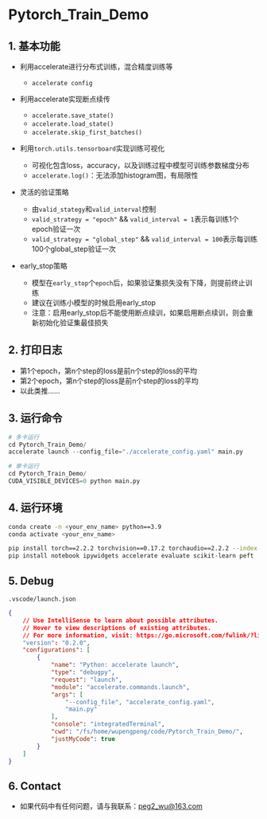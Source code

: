 # Pytorch_Train_Demo

## 1. 基本功能

- 利用accelerate进行分布式训练，混合精度训练等  
  - `accelerate config`
- 利用accelerate实现断点续传 
  - `accelerate.save_state()`
  - `accelerate.load_state()`
  - `accelerate.skip_first_batches()`

- 利用`torch.utils.tensorboard`实现训练可视化
  - 可视化包含loss，accuracy，以及训练过程中模型可训练参数梯度分布
  - `accelerate.log()`：无法添加histogram图，有局限性
- 灵活的验证策略
  - 由`valid_stategy`和`valid_interval`控制
  - `valid_strategy = "epoch"` && `valid_interval = 1`表示每训练1个epoch验证一次
  - `valid_strategy = "global_step"` && `valid_interval = 100`表示每训练100个global_step验证一次
- early_stop策略
  - 模型在`early_stop`个`epoch`后，如果验证集损失没有下降，则提前终止训练
  - 建议在训练小模型的时候启用early_stop
  - 注意：启用early_stop后不能使用断点续训，如果启用断点续训，则会重新初始化验证集最佳损失


## 2. 打印日志

- 第1个epoch，第n个step的loss是前n个step的loss的平均
- 第2个epoch，第n个step的loss是前n个step的loss的平均
- 以此类推......

## 3. 运行命令

```python
# 多卡运行
cd Pytorch_Train_Demo/
accelerate launch --config_file="./accelerate_config.yaml" main.py

# 单卡运行
cd Pytorch_Train_Demo/
CUDA_VISIBLE_DEVICES=0 python main.py
```

## 4. 运行环境

```bash
conda create -n <your_env_name> python==3.9
conda activate <your_env_name>

pip install torch==2.2.2 torchvision==0.17.2 torchaudio==2.2.2 --index-url https://download.pytorch.org/whl/cu121
pip install notebook ipywidgets accelerate evaluate scikit-learn peft
```

## 5. Debug

`.vscode/launch.json`

```json
{
    // Use IntelliSense to learn about possible attributes.
    // Hover to view descriptions of existing attributes.
    // For more information, visit: https://go.microsoft.com/fwlink/?linkid=830387
    "version": "0.2.0",
    "configurations": [
        {
            "name": "Python: accelerate launch",
            "type": "debugpy",
            "request": "launch",
            "module": "accelerate.commands.launch",
            "args": [
                "--config_file", "accelerate_config.yaml",
                "main.py"
            ],
            "console": "integratedTerminal",
            "cwd": "/fs/home/wupengpeng/code/Pytorch_Train_Demo/",
            "justMyCode": true
        }
    ]
}
```

## 6. Contact

- 如果代码中有任何问题，请与我联系：peg2_wu@163.com